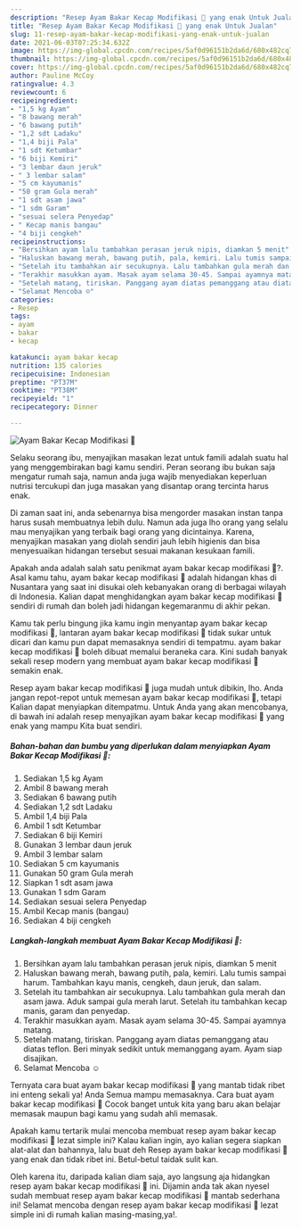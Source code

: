 ```yaml
---
description: "Resep Ayam Bakar Kecap Modifikasi 😬 yang enak Untuk Jualan"
title: "Resep Ayam Bakar Kecap Modifikasi 😬 yang enak Untuk Jualan"
slug: 11-resep-ayam-bakar-kecap-modifikasi-yang-enak-untuk-jualan
date: 2021-06-03T07:25:34.632Z
image: https://img-global.cpcdn.com/recipes/5af0d96151b2da6d/680x482cq70/ayam-bakar-kecap-modifikasi-😬-foto-resep-utama.jpg
thumbnail: https://img-global.cpcdn.com/recipes/5af0d96151b2da6d/680x482cq70/ayam-bakar-kecap-modifikasi-😬-foto-resep-utama.jpg
cover: https://img-global.cpcdn.com/recipes/5af0d96151b2da6d/680x482cq70/ayam-bakar-kecap-modifikasi-😬-foto-resep-utama.jpg
author: Pauline McCoy
ratingvalue: 4.3
reviewcount: 6
recipeingredient:
- "1,5 kg Ayam"
- "8 bawang merah"
- "6 bawang putih"
- "1,2 sdt Ladaku"
- "1,4 biji Pala"
- "1 sdt Ketumbar"
- "6 biji Kemiri"
- "3 lembar daun jeruk"
- " 3 lembar salam"
- "5 cm kayumanis"
- "50 gram Gula merah"
- "1 sdt asam jawa"
- "1 sdm Garam"
- "sesuai selera Penyedap"
- " Kecap manis bangau"
- "4 biji cengkeh"
recipeinstructions:
- "Bersihkan ayam lalu tambahkan perasan jeruk nipis, diamkan 5 menit"
- "Haluskan bawang merah, bawang putih, pala, kemiri. Lalu tumis sampai harum. Tambahkan kayu manis, cengkeh, daun jeruk, dan salam."
- "Setelah itu tambahkan air secukupnya. Lalu tambahkan gula merah dan asam jawa. Aduk sampai gula merah larut. Setelah itu tambahkan kecap manis, garam dan penyedap."
- "Terakhir masukkan ayam. Masak ayam selama 30-45. Sampai ayamnya matang."
- "Setelah matang, tiriskan. Panggang ayam diatas pemanggang atau diatas teflon. Beri minyak sedikit untuk memanggang ayam. Ayam siap disajikan."
- "Selamat Mencoba ☺️"
categories:
- Resep
tags:
- ayam
- bakar
- kecap

katakunci: ayam bakar kecap 
nutrition: 135 calories
recipecuisine: Indonesian
preptime: "PT37M"
cooktime: "PT38M"
recipeyield: "1"
recipecategory: Dinner

---
```



![Ayam Bakar Kecap Modifikasi 😬](https://img-global.cpcdn.com/recipes/5af0d96151b2da6d/680x482cq70/ayam-bakar-kecap-modifikasi-😬-foto-resep-utama.jpg)

Selaku seorang ibu, menyajikan masakan lezat untuk famili adalah suatu hal yang menggembirakan bagi kamu sendiri. Peran seorang ibu bukan saja mengatur rumah saja, namun anda juga wajib menyediakan keperluan nutrisi tercukupi dan juga masakan yang disantap orang tercinta harus enak.

Di zaman  saat ini, anda sebenarnya bisa mengorder masakan instan tanpa harus susah membuatnya lebih dulu. Namun ada juga lho orang yang selalu mau menyajikan yang terbaik bagi orang yang dicintainya. Karena, menyajikan masakan yang diolah sendiri jauh lebih higienis dan bisa menyesuaikan hidangan tersebut sesuai makanan kesukaan famili. 



Apakah anda adalah salah satu penikmat ayam bakar kecap modifikasi 😬?. Asal kamu tahu, ayam bakar kecap modifikasi 😬 adalah hidangan khas di Nusantara yang saat ini disukai oleh kebanyakan orang di berbagai wilayah di Indonesia. Kalian dapat menghidangkan ayam bakar kecap modifikasi 😬 sendiri di rumah dan boleh jadi hidangan kegemaranmu di akhir pekan.

Kamu tak perlu bingung jika kamu ingin menyantap ayam bakar kecap modifikasi 😬, lantaran ayam bakar kecap modifikasi 😬 tidak sukar untuk dicari dan kamu pun dapat memasaknya sendiri di tempatmu. ayam bakar kecap modifikasi 😬 boleh dibuat memalui beraneka cara. Kini sudah banyak sekali resep modern yang membuat ayam bakar kecap modifikasi 😬 semakin enak.

Resep ayam bakar kecap modifikasi 😬 juga mudah untuk dibikin, lho. Anda jangan repot-repot untuk memesan ayam bakar kecap modifikasi 😬, tetapi Kalian dapat menyiapkan ditempatmu. Untuk Anda yang akan mencobanya, di bawah ini adalah resep menyajikan ayam bakar kecap modifikasi 😬 yang enak yang mampu Kita buat sendiri.

<!--inarticleads1-->

##### Bahan-bahan dan bumbu yang diperlukan dalam menyiapkan Ayam Bakar Kecap Modifikasi 😬:

1. Sediakan 1,5 kg Ayam
1. Ambil 8 bawang merah
1. Sediakan 6 bawang putih
1. Sediakan 1,2 sdt Ladaku
1. Ambil 1,4 biji Pala
1. Ambil 1 sdt Ketumbar
1. Sediakan 6 biji Kemiri
1. Gunakan 3 lembar daun jeruk
1. Ambil  3 lembar salam
1. Sediakan 5 cm kayumanis
1. Gunakan 50 gram Gula merah
1. Siapkan 1 sdt asam jawa
1. Gunakan 1 sdm Garam
1. Sediakan sesuai selera Penyedap
1. Ambil  Kecap manis (bangau)
1. Sediakan 4 biji cengkeh




<!--inarticleads2-->

##### Langkah-langkah membuat Ayam Bakar Kecap Modifikasi 😬:

1. Bersihkan ayam lalu tambahkan perasan jeruk nipis, diamkan 5 menit
1. Haluskan bawang merah, bawang putih, pala, kemiri. Lalu tumis sampai harum. Tambahkan kayu manis, cengkeh, daun jeruk, dan salam.
1. Setelah itu tambahkan air secukupnya. Lalu tambahkan gula merah dan asam jawa. Aduk sampai gula merah larut. Setelah itu tambahkan kecap manis, garam dan penyedap.
1. Terakhir masukkan ayam. Masak ayam selama 30-45. Sampai ayamnya matang.
1. Setelah matang, tiriskan. Panggang ayam diatas pemanggang atau diatas teflon. Beri minyak sedikit untuk memanggang ayam. Ayam siap disajikan.
1. Selamat Mencoba ☺️




Ternyata cara buat ayam bakar kecap modifikasi 😬 yang mantab tidak ribet ini enteng sekali ya! Anda Semua mampu memasaknya. Cara buat ayam bakar kecap modifikasi 😬 Cocok banget untuk kita yang baru akan belajar memasak maupun bagi kamu yang sudah ahli memasak.

Apakah kamu tertarik mulai mencoba membuat resep ayam bakar kecap modifikasi 😬 lezat simple ini? Kalau kalian ingin, ayo kalian segera siapkan alat-alat dan bahannya, lalu buat deh Resep ayam bakar kecap modifikasi 😬 yang enak dan tidak ribet ini. Betul-betul taidak sulit kan. 

Oleh karena itu, daripada kalian diam saja, ayo langsung aja hidangkan resep ayam bakar kecap modifikasi 😬 ini. Dijamin anda tak akan nyesel sudah membuat resep ayam bakar kecap modifikasi 😬 mantab sederhana ini! Selamat mencoba dengan resep ayam bakar kecap modifikasi 😬 lezat simple ini di rumah kalian masing-masing,ya!.

